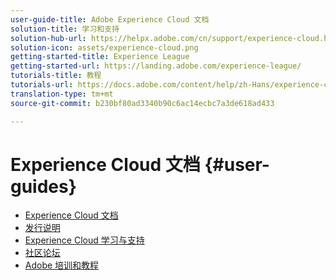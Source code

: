 ```yaml
---
user-guide-title: Adobe Experience Cloud 文档
solution-title: 学习和支持
solution-hub-url: https://helpx.adobe.com/cn/support/experience-cloud.html
solution-icon: assets/experience-cloud.png
getting-started-title: Experience League
getting-started-url: https://landing.adobe.com/experience-league/
tutorials-title: 教程
tutorials-url: https://docs.adobe.com/content/help/zh-Hans/experience-cloud/tutorials/home.html
translation-type: tm+mt
source-git-commit: b230bf80ad3340b90c6ac14ecbc7a3de618ad433

---
```



# Experience Cloud 文档 {#user-guides}

+ [Experience Cloud 文档](home.md)
+ [发行说明](https://docs.adobe.com/content/help/zh-Hans/release-notes/experience-cloud/current.html)
+ [Experience Cloud 学习与支持](https://helpx.adobe.com/cn/support/experience-cloud.html)
+ [社区论坛](https://forums.adobe.com/community/experience-cloud/)
+ [Adobe 培训和教程](https://helpx.adobe.com/cn/learning.html?promoid=KAUDK)

<!--
+ [About Moving to Experience League](/help/landing-user-guides/experience-league-preview.md)
-->